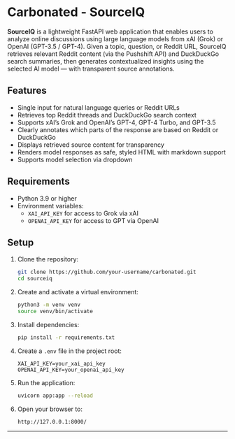# Carbonated - SourceIQ

**SourceIQ** is a lightweight FastAPI web application that enables users to analyze online discussions using large language models from xAI (Grok) or OpenAI (GPT-3.5 / GPT-4). Given a topic, question, or Reddit URL, SourceIQ retrieves relevant Reddit content (via the Pushshift API) and DuckDuckGo search summaries, then generates contextualized insights using the selected AI model — with transparent source annotations.

## Features

- Single input for natural language queries or Reddit URLs
- Retrieves top Reddit threads and DuckDuckGo search context
- Supports xAI’s Grok and OpenAI’s GPT-4, GPT-4 Turbo, and GPT-3.5
- Clearly annotates which parts of the response are based on Reddit or DuckDuckGo
- Displays retrieved source content for transparency
- Renders model responses as safe, styled HTML with markdown support
- Supports model selection via dropdown

## Requirements

- Python 3.9 or higher
- Environment variables:
  - `XAI_API_KEY` for access to Grok via xAI
  - `OPENAI_API_KEY` for access to GPT via OpenAI

## Setup

1. Clone the repository:

    ```bash
    git clone https://github.com/your-username/carbonated.git
    cd sourceiq
    ```

2. Create and activate a virtual environment:

    ```bash
    python3 -m venv venv
    source venv/bin/activate
    ```

3. Install dependencies:

    ```bash
    pip install -r requirements.txt
    ```

4. Create a `.env` file in the project root:

    ```env
    XAI_API_KEY=your_xai_api_key
    OPENAI_API_KEY=your_openai_api_key
    ```

5. Run the application:

    ```bash
    uvicorn app:app --reload
    ```

6. Open your browser to:

    ```
    http://127.0.0.1:8000/
    ```
---
